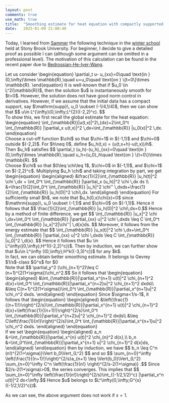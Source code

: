```yaml
---
layout: post
comments: true
use_math: true
title:  "Smoothing estimate for heat equation with compactly supported initial data"
date:   2025-01-09 21:00:40 
---
```


Today, I learned from [Sammer](https://www.math.ucdavis.edu/~sameer/) the following technique in the [winter school](https://scgp.stonybrook.edu/archives/44203) held at Stony Brook University. For beginner, I decide to give a detailed proof as possible I can (although some argument can be omitted in a professional level). The motivation of this calculation can be found in the recent paper due to [Bedrossian-He-Iyer-Wang](https://arxiv.org/pdf/2405.19233). 

<div>
Let us consider 
\begin{equation}
\partial_t u- u_{xx}=0\quad \text{in } (0,\infty)\times \mathbb{R},\quad u=u_0\quad \text{on } \{t=0\}\times \mathbb{R}.
\end{equation}
It is well-known that if $u_0 \in L^2(\mathbb{R})$, then the solution $u$ is instantaneously smooth for $t>0$. However, the solution does not have good norm control in derivatives. However, if we assume that the initial data has a compact support, say $\mathrm{supp}\, u_0 \subset (-1/4,1/4)$, then we can show that 
$$ u\in L^{\infty}(0,\infty;L^{2}((-2,2)^c). $$
</div>

<div>
To show this, we first recall the global estimate for the heat equation:
\begin{equation}
\int_{\mathbb{R}}|u(t,x)|^2\,{dx}+2\int_0^t \int_{\mathbb{R}} |\partial_x u(t,x)|^2 \,dx=\int_{\mathbb{R}} |u_0(x)|^2 \,dx.
\end{equation}
</div>
 
<div>
Choose a cut-off function $\chi$ so that $\chi=1$ in $(-1,1)$ and $\chi=0$ outside $(-2,2)$. For $h\neq 0$, define $u_h(t,x) = (u(t,x+h)-u(t,x))/h$. Then $u_h$ satisfies 
$$ \partial_t (u_h)-(u_h)_{xx}=0\quad \text{in } (0,\infty)\times \mathbb{R},\quad u_h=(u_0)_h\quad \text{on } \{t=0\}\times \mathbb{R}. 
$$
</div>

<div>
Choose $\chi$ so that $0\leq \chi\leq 1$, $\chi=0$ in $(-1,1)$, and $\chi=1$ on $(-2,2)^c$. Multiplying $u_h \chi$ and taking integration by part, we get 
\begin{equation}
\begin{aligned}
&\frac{1}{2}\int_{\mathbb{R}} |u_h(t)|^2 \chi \,dx + \int_0^t \int_{\mathbb{R}} |\partial_x (u_h)|^2 \chi \,dx ds \\
&=\frac{1}{2}\int_0^t \int_{\mathbb{R}} |u_h|^2 \chi'' \,dxds+\frac{1}{2}\int_{\mathbb{R}} |u_h(0)|^2 \chi\,dx.
\end{aligned}
\end{equation}
For sufficiently small $h$, we note that $u_h(0,x)\chi(x)=0$ since $\mathrm{supp}\, u_0 \subset (-1,1)$ and $\chi=0$ on $(-1,1)$. Hence it follows that
$$ \frac{1}{2}\int_{\mathbb{R}} |u_h(0)|^2 \chi\,dx=0.$$
Hence by a method of finite difference, we get 
$$ \int_{\mathbb{R}} |u_x|^2 \chi \,dx+\int_0^t \int_{\mathbb{R}} |\partial_{xx} u|^2 \chi \,dxds \leq C \int_0^t \int_{\mathbb{R}} |u_x|^2|\chi''| \,d{x}ds. $$
Moreover, it follows from the energy estimate that 
$$ \int_{\mathbb{R}} |u_x(t)|^2 \chi \,dx+\int_0^t \int_{\mathbb{R}} |\partial_{xx} u|^2 \chi \,dxds \leq C \int_{\mathbb{R}} |u_0|^2 \,d{x}. $$
Hence it follows that $u \in L^\infty((0,\infty);H^1((-2,2)^c))$. Then by induction, we can further show that $u\in L^\infty ((0,\infty);H^k((-3,3)^c))$ for any $k$. 
</div>
 
<div>
In fact, we can obtain better smoothing estimate. It belongs to Gevrey $1/s$-class $G^s$ for $0<s<1$ outside $(-1/2,1/2)$. Choose the following parameters 
$$ x_1 = \frac{3}{8},\quad x_{n+1}=x_n+\frac{c_\sigma}{n^{1+\sigma}},\quad y_n = x_n + \frac{c_\sigma}{100 n^{1+\sigma}},$$
where the constant $c_\sigma$ is chosen so that $c_\sigma \sum_{n=1}^\infty \frac{1}{n^{1+\sigma}}<1/8$. Define $\chi_n$ so that $\chi_n(y)=0$ for $-x_n<y<x_n$, and $\chi_n(y)=1$ for $\{-\infty<y<-y_n\}\cup \{y_n<y<\infty\}$ for $n\geq 1$. Then note that 
$$ \bigcap _{n=1}^\infty \{x_n=1\}\supset \left(-\infty,-\frac{1}{2}\right)\cup\left(\frac{1}{2},\infty\right),$$
$$ \mathrm{supp}\, (\nabla^k \chi_{n+1})\subset \{\chi_n=1\},$$
and 
$$ |\partial_x^j \chi_n|\leq C n^{j(1+\sigma)} \chi_{n-1}.$$
Following a similar argument, we get 
$$ \frac{d}{dt}\int_{\mathbb{R}} |\partial_x^{n+1} u|^2 \chi_{n+1}^2 dy + 2\int_{\mathbb{R}} |\partial_x^{n+2} u|^2 \chi_{n+1}^2 dy=\int_{\mathbb{R}} |\partial_x^{n+1} u|^2 \partial_x^2 (\chi_{n+1}^2)\,dx.$$
We will show that 
$$ \sum_{n=0}^\infty \left(\frac{1}{n!}\right)^{2/s} \Vert{\partial_x^n u}\Vert_{L^2}^2<\infty.$$
</div>
 
<div>
Note that 
$$  \partial_y^2 (\chi_{n+1}^2)\leq C (n+1)^{2(1+\sigma)}\chi_n^2.$$
So it follows that 
\begin{equation}
\begin{aligned}
&\int_{\mathbb{R}}|\partial_x^{n+1} u(t)|^2 \chi_{n+1}^2 d{x}+\int_0^t \int_{\mathbb{R}}|\partial_x^{n+2}u|^2 \chi_{n+1}^2 dxds\\
&\leq C(n+1)^{2(1+\sigma)}\int_0^t \int_{\mathbb{R}}|\partial_x^{n+1}u|^2 \chi_n^2 dxds.
\end{aligned}
\end{equation}
 Since $\sigma<1/s-1$, it follows that
\begin{equation}
\begin{aligned}
&\left(\frac{1}{(n+1)!}\right)^{2/s}\int_{\mathbb{R}}|\partial_x^{n+1} u(t)|^2 \chi_{n+1}^2 d{x}+\left(\frac{1}{(n+1)!}\right)^{2/s}\int_0^t \int_{\mathbb{R}}|\partial_x^{n+2}u|^2 \chi_{n+1}^2 dxds\\
&\leq C\left(\frac{1}{n!}\right)^{2/s}\int_0^t \int_{\mathbb{R}}|\partial_x^{n+1}u|^2 \chi_n^2 dxds.
\end{aligned}
\end{equation} 
</div>
 
<div>
If we set 
\begin{equation}
\begin{aligned}
a_n &=\int_{\mathbb{R}}|\partial_x^{n} u(t)|^2 \chi_{n}^2 d{x},\\
b_n &=\int_0^t\int_{\mathbb{R}}|\partial_x^{n+1} u|^2 \chi_{n+1}^2 d{x}ds,
\end{aligned}
\end{equation} 
then by induction, we have 
$$ b_n \leq C^n (n!)^{2(1+\sigma)}\Vert b_0\Vert_{L^2} $$
and so 
$$ \sum_{n=0}^\infty \left(\frac{1}{(n+1)!}\right)^{2/s}a_{n+1} \leq \Vert{b_0}\Vert_{L^2} \sum_{n=0}^\infty C^n \left(\frac{1}{n!} \right)^{2/s-2(1+\sigma)} .$$
Since $2/s-2(1+\sigma)>0$, the series converges. This implies that 
$$ \sum_{n=0}^\infty \left(\frac{1}{n!}\right)^{2/s}\int_{(-1/2,1/2)^c} |\partial_x^n u(t)|^2 dx<\infty.$$
Hence $u$ belongs to $L^\infty(0,\infty;G^{s}((-1/2,1/2)^c))$. 
</div>

As we can see, the above argument does not work if $s=1$.
